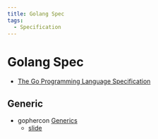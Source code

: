 ```yaml
---
title: Golang Spec
tags:
  - Specification
---
```


# Golang Spec

- [The Go Programming Language Specification](https://tip.golang.org/ref/spec)

## Generic
- gophercon [Generics](https://www.gophercon.com/agenda/session/593015)
  - [slide](https://s3.amazonaws.com/bizzabo.file.upload/HJL1SmqIQP2mnjgNTLBg_R%20Griesemer%20%26%20I%20Lance%20Taylor%20-%20Generics!.pdf)
